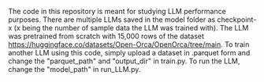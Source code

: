 The code in this repository is meant for studying LLM performance purposes. There are multiple LLMs saved in the model folder as checkpoint-x (x being the number of sample data the LLM was trained with). The LLM was pretrained from scratch with 15,000 rows of the dataset https://huggingface.co/datasets/Open-Orca/OpenOrca/tree/main. To train another LLM using this code, simply upload a dataset in .parquet form and change the "parquet_path" and "output_dir" in train.py. To run the LLM, change the "model_path" in run_LLM.py.
